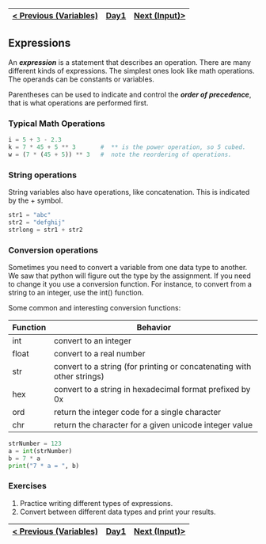 | [< Previous (Variables)](Variables.md) | [Day1](../README.md)| [Next (Input)>](Input.md) |
|----|----|----|

## Expressions

An ***expression*** is a statement that describes an operation. There are many different kinds of expressions. The simplest ones look like math operations. The operands can be constants or variables. 

Parentheses can be used to indicate and control the ***order of precedence***, that is what operations are performed first.

### Typical Math Operations

```python
i = 5 + 3 - 2.3 
k = 7 * 45 + 5 ** 3       #  ** is the power operation, so 5 cubed.
w = (7 * (45 + 5)) ** 3   #  note the reordering of operations.
```

### String operations

String variables also have operations, like concatenation. This is indicated by the + symbol.

```python
str1 = "abc"     
str2 = "defghij"
strlong = str1 + str2    
```

### Conversion operations

Sometimes you need to convert a variable from one data type to another. We saw that python will figure out the type by the assignment. If you need to change it you use a conversion function. For instance, to convert from a string to an integer, use the int() function.

Some common and interesting conversion functions:

| Function | Behavior |
|----|----|
| int | convert to an integer |
| float | convert to a real number |
| str | convert to a string (for printing or concatenating with other strings) |
| hex | convert to a string in hexadecimal format prefixed by 0x |
| ord | return the integer code for a single character |
| chr | return the character for a given unicode integer value |



```python
strNumber = 123
a = int(strNumber)
b = 7 * a
print("7 * a = ", b)
```

### Exercises

1. Practice writing different types of expressions.
2. Convert between different data types and print your results.


| [< Previous (Variables)](Variables.md) | [Day1](../README.md)| [Next (Input)>](Input.md) |
|----|----|----|
